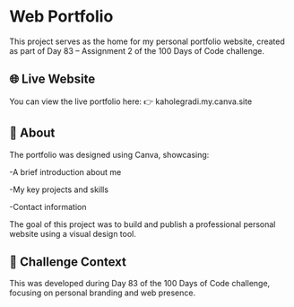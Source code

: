 # Web Portfolio

This project serves as the home for my personal portfolio website, created as part of Day 83 – Assignment 2 of the 100 Days of Code challenge.

## 🌐 Live Website
You can view the live portfolio here:
👉 kaholegradi.my.canva.site

## 📌 About
The portfolio was designed using Canva, showcasing:

-A brief introduction about me

-My key projects and skills

-Contact information

The goal of this project was to build and publish a professional personal website using a visual design tool.

## 📅 Challenge Context
This was developed during Day 83 of the 100 Days of Code challenge, focusing on personal branding and web presence.
